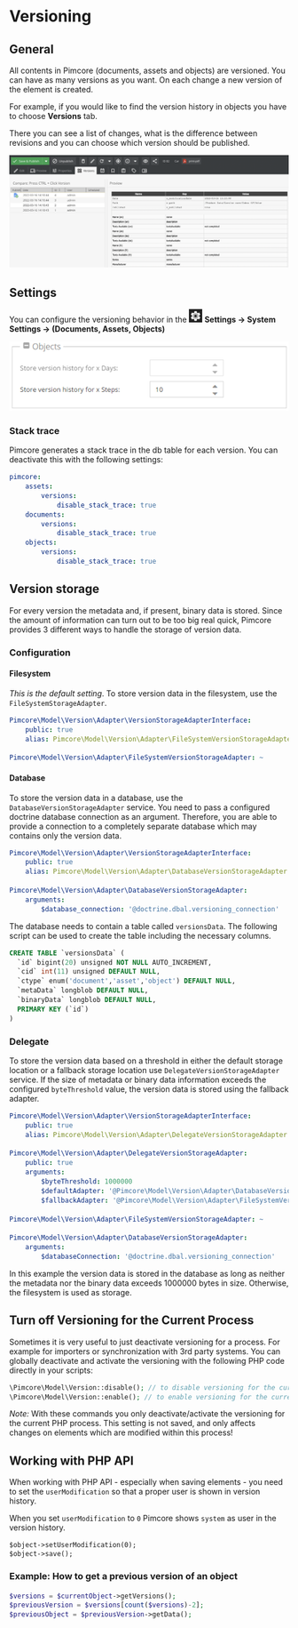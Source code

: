 # Versioning

## General
All contents in Pimcore (documents, assets and objects) are versioned. You can have as many versions as you want.
On each change a new version of the element is created.

For example, if you would like to find the version history in objects you have to choose **Versions** tab.

There you can see a list of changes, what is the difference between revisions and you can choose which version should be published.

![Object versions changeslist](../img/versioning_changeslist.png)


## Settings

<div class="inline-imgs">

You can configure the versioning behavior in the ![Settings](../img/Icon_settings.png) **Settings -> System Settings -> (Documents, Assets, Objects)**

</div>

![Objects version history settings](../img/versioning_settings.png)

### Stack trace

Pimcore generates a stack trace in the db table for each version. You can deactivate this with the following settings:
```yml
pimcore:
    assets:
        versions:
            disable_stack_trace: true
    documents:
        versions:
            disable_stack_trace: true
    objects:
        versions:
            disable_stack_trace: true
```

## Version storage

For every version the metadata and, if present, binary data is stored. Since the amount of information can turn out to
be too big real quick, Pimcore provides 3 different ways to handle the storage of version data.

### Configuration

#### Filesystem

*This is the default setting*. 
To store version data in the filesystem, use the `FileSystemStorageAdapter`. 

```yml
Pimcore\Model\Version\Adapter\VersionStorageAdapterInterface:
    public: true
    alias: Pimcore\Model\Version\Adapter\FileSystemVersionStorageAdapter

Pimcore\Model\Version\Adapter\FileSystemVersionStorageAdapter: ~
```
    
#### Database 
To store the version data in a database, use the `DatabaseVersionStorageAdapter` service.
You need to pass a configured doctrine database connection as an argument. 
Therefore, you are able to provide a connection to a completely separate database which may contains only the version data.    

```yml
Pimcore\Model\Version\Adapter\VersionStorageAdapterInterface:
    public: true
    alias: Pimcore\Model\Version\Adapter\DatabaseVersionStorageAdapter

Pimcore\Model\Version\Adapter\DatabaseVersionStorageAdapter:
    arguments:
        $database_connection: '@doctrine.dbal.versioning_connection'
```

The database needs to contain a table called `versionsData`. The following script can be used to create the table including the necessary columns.

```sql
CREATE TABLE `versionsData` (
  `id` bigint(20) unsigned NOT NULL AUTO_INCREMENT,
  `cid` int(11) unsigned DEFAULT NULL,
  `ctype` enum('document','asset','object') DEFAULT NULL,
  `metaData` longblob DEFAULT NULL,
  `binaryData` longblob DEFAULT NULL,
  PRIMARY KEY (`id`)
)
```

### Delegate

To store the version data based on a threshold in either the default storage location or a fallback storage location use `DelegateVersionStorageAdapter` service.
If the size of metadata or binary data information exceeds the configured `byteThreshold` value, the version data is stored using the fallback adapter.

```yaml
Pimcore\Model\Version\Adapter\VersionStorageAdapterInterface:
    public: true
    alias: Pimcore\Model\Version\Adapter\DelegateVersionStorageAdapter

Pimcore\Model\Version\Adapter\DelegateVersionStorageAdapter:
    public: true
    arguments:
        $byteThreshold: 1000000
        $defaultAdapter: '@Pimcore\Model\Version\Adapter\DatabaseVersionStorageAdapter'
        $fallbackAdapter: '@Pimcore\Model\Version\Adapter\FileSystemVersionStorageAdapter'

Pimcore\Model\Version\Adapter\FileSystemVersionStorageAdapter: ~

Pimcore\Model\Version\Adapter\DatabaseVersionStorageAdapter:
    arguments:
        $databaseConnection: '@doctrine.dbal.versioning_connection'
```

In this example the version data is stored in the database as long as neither the metadata nor the binary data exceeds 1000000 bytes in size.
Otherwise, the filesystem is used as storage.

## Turn off Versioning for the Current Process

Sometimes it is very useful to just deactivate versioning for a process. For example for importers or synchronization with 3rd party systems. 
You can globally deactivate and activate the versioning with the following PHP code directly in your scripts:

```php
\Pimcore\Model\Version::disable(); // to disable versioning for the current process
\Pimcore\Model\Version::enable(); // to enable versioning for the current process
```

*Note:* With these commands you only deactivate/activate the versioning for the current PHP process. 
This setting is not saved, and only affects changes on elements which are modified within this process! 


## Working with PHP API
When working with PHP API - especially when saving elements - you need to set the `userModification` so that a proper 
user is shown in version history. 

When you set `userModification` to `0` Pimcore shows `system` as user in the version history. 


```
$object->setUserModification(0);
$object->save();
```
### Example: How to get a previous version of an object
```php
$versions = $currentObject->getVersions();
$previousVersion = $versions[count($versions)-2];
$previousObject = $previousVersion->getData();
```

